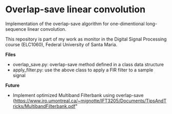# Overlap-save linear convolution

Implementation of the overlap-save algorithm for one-dimentional long-sequence linear convolution.

This repository is part of my work as monitor in the Digital Signal Processing course (ELC1060), Federal University of Santa Maria.

**Files**
- overlap_save.py: overlap-save method defined in a class data structure
- apply_filter.py: use the above class to apply a FIR filter to a sample signal

**Future**
- Implement optimized Multiband Filterbank using overlap-save (https://www.iro.umontreal.ca/~mignotte/IFT3205/Documents/TipsAndTricks/MultibandFilterbank.pdf"
